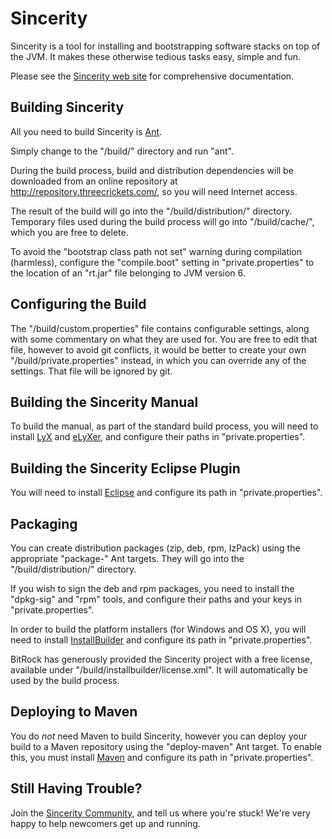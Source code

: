 
Sincerity
=========

Sincerity is a tool for installing and bootstrapping software stacks on top of the JVM.
It makes these otherwise tedious tasks easy, simple and fun.

Please see the [Sincerity web site](http://threecrickets.com/sincerity/) for comprehensive
documentation.


Building Sincerity
------------------

All you need to build Sincerity is [Ant](http://ant.apache.org/).

Simply change to the "/build/" directory and run "ant".

During the build process, build and distribution dependencies will be downloaded from
an online repository at http://repository.threecrickets.com/, so you will need Internet
access.

The result of the build will go into the "/build/distribution/" directory. Temporary
files used during the build process will go into "/build/cache/", which you are free to
delete.

To avoid the "bootstrap class path not set" warning during compilation (harmless),
configure the "compile.boot" setting in "private.properties" to the location of an
"rt.jar" file belonging to JVM version 6.


Configuring the Build
---------------------

The "/build/custom.properties" file contains configurable settings, along with some
commentary on what they are used for. You are free to edit that file, however to avoid
git conflicts, it would be better to create your own "/build/private.properties"
instead, in which you can override any of the settings. That file will be ignored by
git.


Building the Sincerity Manual
-----------------------------

To build the manual, as part of the standard build process, you will need to install
[LyX](http://www.lyx.org/) and [eLyXer](http://elyxer.nongnu.org/), and configure their
paths in "private.properties".


Building the Sincerity Eclipse Plugin
-------------------------------------

You will need to install [Eclipse](http://www.eclipse.org/) and configure its path in
"private.properties".


Packaging
---------

You can create distribution packages (zip, deb, rpm, IzPack) using the appropriate
"package-" Ant targets. They will go into the "/build/distribution/" directory.

If you wish to sign the deb and rpm packages, you need to install the "dpkg-sig" and
"rpm" tools, and configure their paths and your keys in "private.properties". 

In order to build the platform installers (for Windows and OS X), you will need to
install [InstallBuilder](http://installbuilder.bitrock.com/) and configure its path
in "private.properties".

BitRock has generously provided the Sincerity project with a free license, available
under "/build/installbuilder/license.xml". It will automatically be used by the build
process.


Deploying to Maven
------------------

You do *not* need Maven to build Sincerity, however you can deploy your build to a
Maven repository using the "deploy-maven" Ant target. To enable this, you must install
[Maven](http://maven.apache.org/) and configure its path in "private.properties".


Still Having Trouble?
---------------------

Join the [Sincerity Community](http://groups.google.com/group/sincerity-community), and
tell us where you're stuck! We're very happy to help newcomers get up and running.
